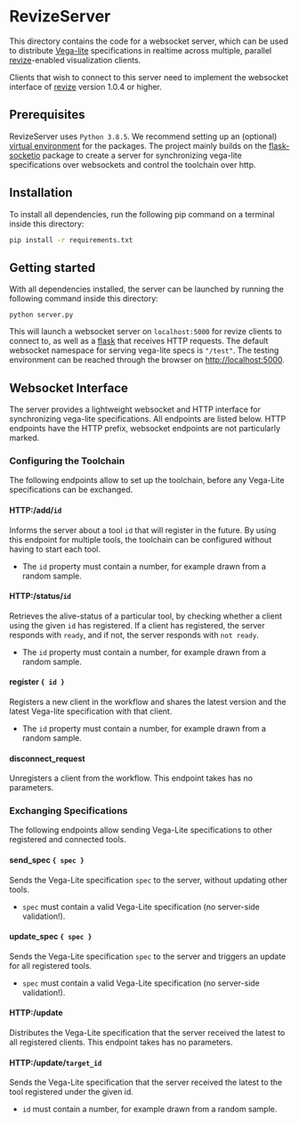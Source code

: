 # RevizeServer
This directory contains the code for a websocket server, which can be used to distribute [Vega-lite](https://vega.github.io/vega-lite) specifications in realtime across multiple, parallel [revize](https://www.npmjs.com/package/revize)-enabled visualization clients.

Clients that wish to connect to this server need to implement the websocket interface of [revize](https://www.npmjs.com/package/revize) version 1.0.4 or higher.


## Prerequisites
RevizeServer uses ```Python 3.8.5```. We recommend setting up an (optional) [virtual environment](https://packaging.python.org/guides/installing-using-pip-and-virtual-environments/) for the packages.
The project mainly builds on the [flask-socketio](https://flask-socketio.readthedocs.io/en/latest/) package to create a server for synchronizing vega-lite specifications over websockets and control the toolchain over http.

## Installation
To install all dependencies, run the following pip command on a terminal inside this directory:

```bash
pip install -r requirements.txt
```

## Getting started
With all dependencies installed, the server can be launched by running the following command inside this directory:

```
python server.py
```

This will launch a websocket server on ```localhost:5000``` for revize clients to connect to, as well as a [flask](https://flask-socketio.readthedocs.io/en/latest/) that receives HTTP requests.
The default websocket namespace for serving vega-lite specs is ```"/test"```.
The testing environment can be reached through the browser on [http://localhost:5000](localhost:5000/).


## Websocket Interface
The server provides a lightweight websocket and HTTP interface for synchronizing vega-lite specifications.
All endpoints are listed below.
HTTP endpoints have the HTTP prefix, websocket endpoints are not particularly marked.

### Configuring the Toolchain
The following endpoints allow to set up the toolchain, before any Vega-Lite specifications can be exchanged.


#### HTTP:/add/```id```
Informs the server about a tool ```id``` that will register in the future.
By using this endpoint for multiple tools, the toolchain can be configured without having to start each tool.

* The ```id``` property must contain a number, for example drawn from a random sample.

#### HTTP:/status/```id```
Retrieves the alive-status of a particular tool, by checking whether a client using the given ```id``` has registered.
If a client has registered, the server responds with ```ready```, and if not, the server responds with ```not ready```.

* The ```id``` property must contain a number, for example drawn from a random sample.

#### register ```{ id }```
Registers a new client in the workflow and shares the latest version and the latest Vega-lite specification with that client.

* The ```id``` property must contain a number, for example drawn from a random sample.

#### disconnect_request
Unregisters a client from the workflow.
This endpoint takes has no parameters.


### Exchanging Specifications
The following endpoints allow sending Vega-Lite specifications to other registered and connected tools.

#### send_spec ```{ spec }```
Sends the Vega-Lite specification ```spec``` to the server, without updating other tools.

* ```spec``` must contain a valid Vega-Lite specification (no server-side validation!).

#### update_spec ```{ spec }```
Sends the Vega-Lite specification ```spec``` to the server and triggers an update for all registered tools.

* ```spec``` must contain a valid Vega-Lite specification (no server-side validation!).

#### HTTP:/update
Distributes the Vega-Lite specification that the server received the latest to all registered clients.
This endpoint takes has no parameters.

#### HTTP:/update/```target_id```
Sends the Vega-Lite specification that the server received the latest to the tool registered under the given id.

* ```id``` must contain a number, for example drawn from a random sample.